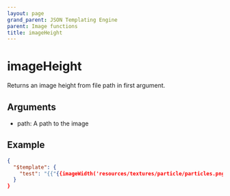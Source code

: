 ```yaml
---
layout: page
grand_parent: JSON Templating Engine
parent: Image functions
title: imageHeight
---
```


# imageHeight

Returns an image height from file path in first argument.

## Arguments

 - path: A path to the image

## Example

```json
{
  "$template": {
    "test": "{{"{{imageWidth('resources/textures/particle/particles.png')}}"}}"
  }
}
```
